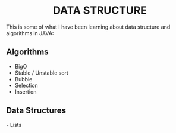 <h1 align="center">DATA STRUCTURE</h1>

This is some of what I have been learning about data structure and algorithms in JAVA:

<h2>Algorithms</h2>

- BigO
- Stable / Unstable sort
- Bubble
- Selection
- Insertion

<h2>Data Structures</h2>
- Lists


